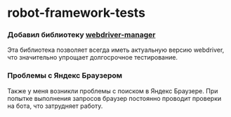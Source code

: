 # robot-framework-tests

### Добавил библиотеку [webdriver-manager](https://pypi.org/project/webdriver-manager/)
Эта библиотека позволяет всегда иметь актуальную версию webdriver, что значительно упрощает долгосрочное тестирование.

### Проблемы с Яндекс Браузером
Также у меня возникли проблемы с поиском в Яндекс Браузере. При попытке выполнения запросов браузер постоянно проводит проверки на бота, что затрудняет работу.
